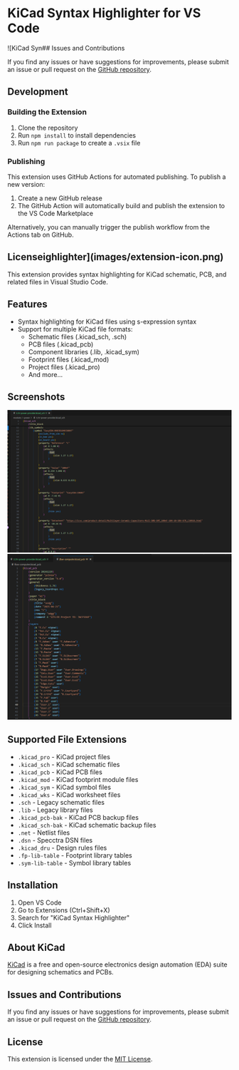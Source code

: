 # KiCad Syntax Highlighter for VS Code

![KiCad Syn## Issues and Contributions

If you find any issues or have suggestions for improvements, please submit an issue or pull request on the [GitHub repository](https://github.com/danielmeza/kicad-sintaxt).

## Development

### Building the Extension

1. Clone the repository
2. Run `npm install` to install dependencies
3. Run `npm run package` to create a `.vsix` file

### Publishing

This extension uses GitHub Actions for automated publishing. To publish a new version:

1. Create a new GitHub release
2. The GitHub Action will automatically build and publish the extension to the VS Code Marketplace

Alternatively, you can manually trigger the publish workflow from the Actions tab on GitHub.

## Licenseighlighter](images/extension-icon.png)

This extension provides syntax highlighting for KiCad schematic, PCB, and related files in Visual Studio Code.

## Features

- Syntax highlighting for KiCad files using s-expression syntax
- Support for multiple KiCad file formats:
  - Schematic files (.kicad_sch, .sch)
  - PCB files (.kicad_pcb)
  - Component libraries (.lib, .kicad_sym)
  - Footprint files (.kicad_mod)
  - Project files (.kicad_pro)
  - And more...

## Screenshots

![Syntax Highlighting Example 1](images/sample-1.png)
![Syntax Highlighting Example 2](images/sample-2.png)

## Supported File Extensions

- `.kicad_pro` - KiCad project files
- `.kicad_sch` - KiCad schematic files
- `.kicad_pcb` - KiCad PCB files
- `.kicad_mod` - KiCad footprint module files
- `.kicad_sym` - KiCad symbol files
- `.kicad_wks` - KiCad worksheet files
- `.sch` - Legacy schematic files
- `.lib` - Legacy library files
- `.kicad_pcb-bak` - KiCad PCB backup files
- `.kicad_sch-bak` - KiCad schematic backup files
- `.net` - Netlist files
- `.dsn` - Specctra DSN files
- `.kicad_dru` - Design rules files
- `.fp-lib-table` - Footprint library tables
- `.sym-lib-table` - Symbol library tables

## Installation

1. Open VS Code
2. Go to Extensions (Ctrl+Shift+X)
3. Search for "KiCad Syntax Highlighter"
4. Click Install

## About KiCad

[KiCad](https://www.kicad.org/) is a free and open-source electronics design automation (EDA) suite for designing schematics and PCBs.

## Issues and Contributions

If you find any issues or have suggestions for improvements, please submit an issue or pull request on the [GitHub repository](https://github.com/danielmeza/kicad-syntax-vscode).

## License

This extension is licensed under the [MIT License](LICENSE).
